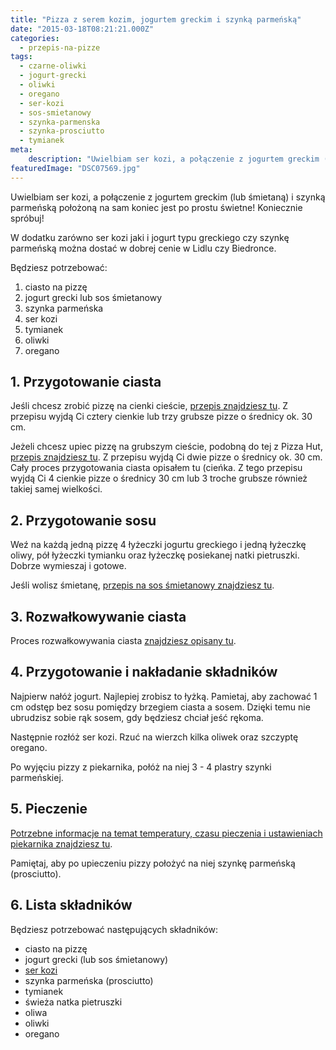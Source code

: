 ```yaml
---
title: "Pizza z serem kozim, jogurtem greckim i szynką parmeńską"
date: "2015-03-18T08:21:21.000Z"
categories: 
  - przepis-na-pizze
tags: 
  - czarne-oliwki
  - jogurt-grecki
  - oliwki
  - oregano
  - ser-kozi
  - sos-smietanowy
  - szynka-parmenska
  - szynka-prosciutto
  - tymianek
meta: 
    description: "Uwielbiam ser kozi, a połączenie z jogurtem greckim (lub śmietaną) i szynką parmeńską położoną na sam koniec jest po prostu świetne! Koniecznie spróbuj!"
featuredImage: "DSC07569.jpg"
---
```


Uwielbiam ser kozi, a połączenie z jogurtem greckim (lub śmietaną) i szynką parmeńską położoną na sam koniec jest po prostu świetne! Koniecznie spróbuj!

W dodatku zarówno ser kozi jaki i jogurt typu greckiego czy szynkę parmeńską można dostać w dobrej cenie w Lidlu czy Biedronce.

Będziesz potrzebować:

1. ciasto na pizzę
2. jogurt grecki lub sos śmietanowy
3. szynka parmeńska
4. ser kozi
5. tymianek
6. oliwki
7. oregano

## 1\. Przygotowanie ciasta

Jeśli chcesz zrobić pizzę na cienki cieście, <a title="Przepisy na pizzę" href="/przepisy-na-pizze/">przepis znajdziesz tu</a>. Z przepisu wyjdą Ci cztery cienkie lub trzy grubsze pizze o średnicy ok. 30 cm.

Jeżeli chcesz upiec pizzę na grubszym cieście, podobną do tej z Pizza Hut, <a title="Jeszcze lepszy przepis na pizzę jak z Pizza Hut…" href="/jeszcze-lepszy-przepis-na-pizze-jak-z-pizza-hut/">przepis znajdziesz tu</a>. Z przepisu wyjdą Ci dwie pizze o średnicy ok. 30 cm. Cały proces przygotowania ciasta opisałem tu (cieńka. Z tego przepisu wyjdą Ci 4 cienkie pizze o średnicy 30 cm lub 3 troche grubsze również takiej samej wielkości.

## 2\. Przygotowanie sosu

Weź na każdą jedną pizzę 4 łyżeczki jogurtu greckiego i jedną łyżeczkę oliwy, pół łyżeczki tymianku oraz łyżeczkę posiekanej natki pietruszki. Dobrze wymieszaj i gotowe.

Jeśli wolisz śmietanę, <a title="Sos śmietanowy" href="/sos-smietanowy/">przepis na sos śmietanowy znajdziesz tu</a>.

## 3\. Rozwałkowywanie ciasta

Proces rozwałkowywania ciasta <a title="Jak wałkować ciasto do pizzy?" href="/jak-walkowac-ciasto-pizzy/">znajdziesz opisany tu</a>.

## 4\. Przygotowanie i nakładanie składników

Najpierw nałóż jogurt. Najlepiej zrobisz to łyżką. Pamietaj, aby zachować 1 cm odstęp bez sosu pomiędzy brzegiem ciasta a sosem. Dzięki temu nie ubrudzisz sobie rąk sosem, gdy będziesz chciał jeść rękoma.

Następnie rozłóż ser kozi. Rzuć na wierzch kilka oliwek oraz szczyptę oregano.

Po wyjęciu pizzy z piekarnika, połóż na niej 3 - 4 plastry szynki parmeńskiej.

## 5\. Pieczenie

<a title="Jak ustawić piekarnik do pieczenia pizzy?" href="/jak-ustawic-piekarnik-pieczenia-pizzy/">Potrzebne informacje na temat temperatury, czasu pieczenia i ustawieniach piekarnika znajdziesz tu</a>.

Pamiętaj, aby po upieczeniu pizzy położyć na niej szynkę parmeńską (prosciutto).

## 6\. Lista składników

Będziesz potrzebować następujących składników:

- ciasto na pizzę
- jogurt grecki (lub sos śmietanowy)
- <a title="Jaki ser wybrać do pizzy?" href="/jaki-ser-wybrac-do-pizzy/">ser kozi</a>
- szynka parmeńska (prosciutto)
- tymianek
- świeża natka pietruszki
- oliwa
- oliwki
- oregano
